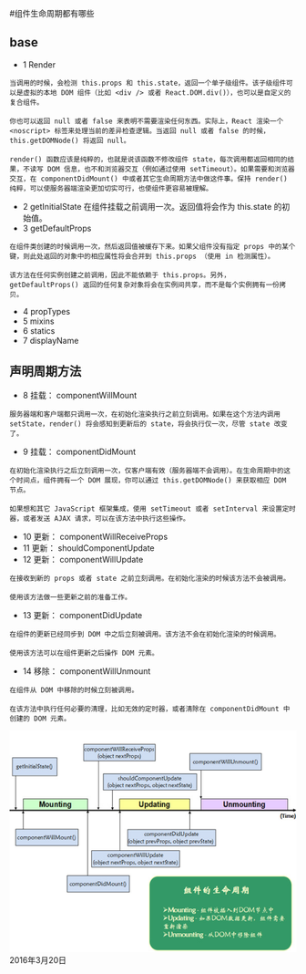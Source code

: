 #组件生命周期都有哪些

## base

* 1 Render

```
当调用的时候，会检测 this.props 和 this.state，返回一个单子级组件。该子级组件可以是虚拟的本地 DOM 组件（比如 <div /> 或者 React.DOM.div()），也可以是自定义的复合组件。

你也可以返回 null 或者 false 来表明不需要渲染任何东西。实际上，React 渲染一个 <noscript> 标签来处理当前的差异检查逻辑。当返回 null 或者 false 的时候，this.getDOMNode() 将返回 null。

render() 函数应该是纯粹的，也就是说该函数不修改组件 state，每次调用都返回相同的结果，不读写 DOM 信息，也不和浏览器交互（例如通过使用 setTimeout）。如果需要和浏览器交互，在 componentDidMount() 中或者其它生命周期方法中做这件事。保持 render() 纯粹，可以使服务器端渲染更加切实可行，也使组件更容易被理解。
```
* 2 getInitialState 在组件挂载之前调用一次。返回值将会作为 this.state 的初始值。
* 3 getDefaultProps

```
在组件类创建的时候调用一次，然后返回值被缓存下来。如果父组件没有指定 props 中的某个键，则此处返回的对象中的相应属性将会合并到 this.props （使用 in 检测属性）。

该方法在任何实例创建之前调用，因此不能依赖于 this.props。另外，getDefaultProps() 返回的任何复杂对象将会在实例间共享，而不是每个实例拥有一份拷贝。
```
* 4 propTypes
* 5 mixins
* 6 statics
* 7 displayName
## 声明周期方法
* 8 挂载： componentWillMount

```
服务器端和客户端都只调用一次，在初始化渲染执行之前立刻调用。如果在这个方法内调用 setState，render() 将会感知到更新后的 state，将会执行仅一次，尽管 state 改变了。
```
* 9 挂载： componentDidMount

```
在初始化渲染执行之后立刻调用一次，仅客户端有效（服务器端不会调用）。在生命周期中的这个时间点，组件拥有一个 DOM 展现，你可以通过 this.getDOMNode() 来获取相应 DOM 节点。

如果想和其它 JavaScript 框架集成，使用 setTimeout 或者 setInterval 来设置定时器，或者发送 AJAX 请求，可以在该方法中执行这些操作。
```
* 10 更新： componentWillReceiveProps
* 11 更新： shouldComponentUpdate
* 12 更新： componentWillUpdate

```
在接收到新的 props 或者 state 之前立刻调用。在初始化渲染的时候该方法不会被调用。

使用该方法做一些更新之前的准备工作。
```
* 13 更新： componentDidUpdate

```
在组件的更新已经同步到 DOM 中之后立刻被调用。该方法不会在初始化渲染的时候调用。

使用该方法可以在组件更新之后操作 DOM 元素。
```
* 14 移除： componentWillUnmount

```
在组件从 DOM 中移除的时候立刻被调用。

在该方法中执行任何必要的清理，比如无效的定时器，或者清除在 componentDidMount 中创建的 DOM 元素。
```
>
![image](component_lifecycle.jpg)
2016年3月20日